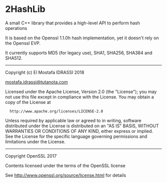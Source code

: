 # 2HashLib
A small C++ library that provides a high-level API to perform hash operations

It is based on the Openssl 1.1.0h hash implementation, yet it doesn't rely on the Openssl EVP.

It currently supports MD5 (for legacy use), SHA1, SHA256, SHA384 and SHA512.

-------------------------------------------------------------------------------------------------

Copyright (c) El Mostafa IDRASSI 2018 

mostafa.idrassi@tutanota.com

Licensed under the Apache License, Version 2.0 (the "License");
you may not use this file except in compliance with the License.
You may obtain a copy of the License at

      http://www.apache.org/licenses/LICENSE-2.0

Unless required by applicable law or agreed to in writing, software
distributed under the License is distributed on an "AS IS" BASIS,
WITHOUT WARRANTIES OR CONDITIONS OF ANY KIND, either express or implied.
See the License for the specific language governing permissions and
limitations under the License.

-------------------------------------------------------------------------------------------------

Copyright OpenSSL 2017

Contents licensed under the terms of the OpenSSL license

See http://www.openssl.org/source/license.html for details
